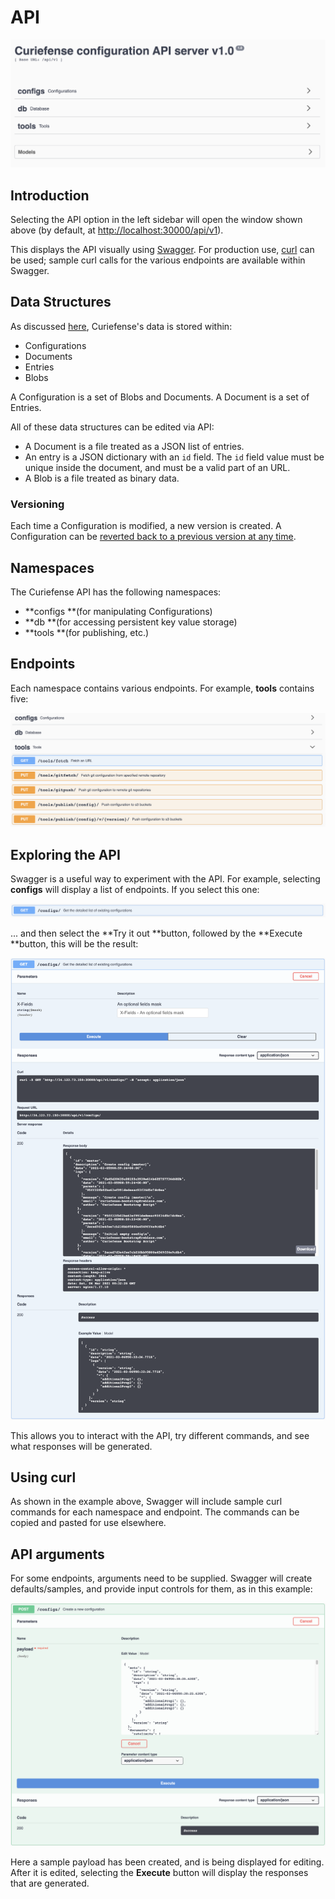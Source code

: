 # API

![](../../.gitbook/assets/API-main.png)

## Introduction

Selecting the API option in the left sidebar will open the window shown above (by default, at [http://localhost:30000/api/v1](http://localhost:30000/api/v1)).

This displays the API visually using [Swagger](https://swagger.io). For production use, [curl](https://curl.se) can be used; sample curl calls for the various endpoints are available within Swagger.

## Data Structures

As discussed [here](../../#data-structures), Curiefense's data is stored within:

* Configurations
* Documents
* Entries
* Blobs

A Configuration is a set of Blobs and Documents. A Document is a set of Entries. 

All of these data structures can be edited via API:

* A Document is a file treated as a JSON list of entries.
* An entry is a JSON dictionary with an `id` field. The `id` field value must be unique inside the document, and must be a valid part of an URL.
* A Blob is a file treated as binary data.

### Versioning

Each time a Configuration is modified, a new version is created. A Configuration can be [reverted back to a previous version at any time](../../git/version-control.md).

## Namespaces

The Curiefense API has the following namespaces:

* **configs **(for manipulating Configurations)
* **db **(for accessing persistent key value storage)
* **tools **(for publishing, etc.)

## Endpoints

Each namespace contains various endpoints. For example, **tools** contains five:

![](../../.gitbook/assets/API-tools.png)

## Exploring the API

Swagger is a useful way to experiment with the API. For example, selecting **configs** will display a list of endpoints. If you select this one:

![](../../.gitbook/assets/API-example-get-cfg.png)

... and then select the **Try it out **button, followed by the **Execute **button, this will be the result:

![](../../.gitbook/assets/API-example-get-cfg-results.png)

This allows you to interact with the API, try different commands, and see what responses will be generated.

## Using curl

As shown in the example above, Swagger will include sample curl commands for each namespace and endpoint. The commands can be copied and pasted for use elsewhere.

## API arguments

For some endpoints, arguments need to be supplied. Swagger will create defaults/samples, and provide input controls for them, as in this example: 

![](../../.gitbook/assets/API-example-create-cfg.png)

Here a sample payload has been created, and is being displayed for editing. After it is edited, selecting the **Execute** button will display the responses that are generated.



##



